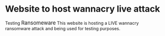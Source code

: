 # Website to host wannacry live attack
Testing <big>Ransomeware</big>
This website is hosting a LIVE wannacry ransomware attack and being used for testing purposes.
